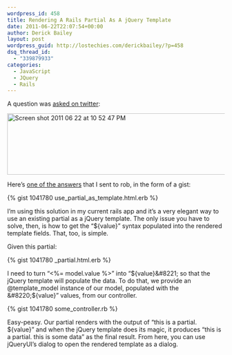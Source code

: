 ```yaml
---
wordpress_id: 458
title: Rendering A Rails Partial As A jQuery Template
date: 2011-06-22T22:07:54+00:00
author: Derick Bailey
layout: post
wordpress_guid: http://lostechies.com/derickbailey/?p=458
dsq_thread_id:
  - "339879933"
categories:
  - JavaScript
  - JQuery
  - Rails
---
```

A question was [asked on twitter](https://twitter.com/#!/rbazinet/status/83724169665183745):

[<img title="Screen shot 2011-06-22 at 10.52.47 PM.png" src="http://lostechies.com/content/derickbailey/uploads/2011/06/Screen-shot-2011-06-22-at-10.52.47-PM.png" border="0" alt="Screen shot 2011 06 22 at 10 52 47 PM" width="514" height="142" />](https://twitter.com/#!/rbazinet/status/83724169665183745)

Here&#8217;s [one of the answers](https://twitter.com/#!/derickbailey/status/83724882654924802) that I sent to rob, in the form of a gist:

{% gist 1041780 use_partial_as_template.html.erb %}

I&#8217;m using this solution in my current rails app and it&#8217;s a very elegant way to use an existing partial as a jQuery template. The only issue you have to solve, then, is how to get the &#8220;${value}&#8221; syntax populated into the rendered template fields. That, too, is simple.

Given this partial:

{% gist 1041780 _partial.html.erb %}

I need to turn &#8220;<%= model.value %>&#8221; into &#8220;${value}&#8221; so that the jQuery template will populate the data. To do that, we provide an @template_model instance of our model, populated with the &#8220;${value}&#8221; values, from our controller.

{% gist 1041780 some_controller.rb %}

Easy-peasy. Our partial renders with the output of &#8220;this is a partial. ${value}&#8221; and when the jQuery template does its magic, it produces &#8220;this is a partial. this is some data&#8221; as the final result. From here, you can use jQueryUI&#8217;s dialog to open the rendered template as a dialog.
